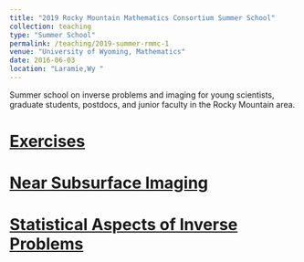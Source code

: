 ```yaml
---
title: "2019 Rocky Mountain Mathematics Consortium Summer School"
collection: teaching
type: "Summer School"
permalink: /teaching/2019-summer-rmmc-1
venue: "University of Wyoming, Mathematics"
date: 2016-06-03
location: "Laramie,Wy "
---
```

Summer school on inverse problems and imaging for young scientists, graduate students, postdocs, and junior faculty in the Rocky Mountain area.

[Exercises](https://jodimead.github.io/files/UWY_SS/exercises.pdf)
======

[Near Subsurface Imaging](https://jodimead.github.io/files/UWY_SS/geophy.pdf)
======

[Statistical Aspects of Inverse Problems](https://jodimead.github.io/files/UWY_SS/stat_inv.pdf)
======
